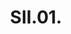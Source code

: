 ---
layout: item
serie: serie1
number : 1
title: SII.01.
about: Acrylic on 224g white grained paper, 50x50cm. 2016
---